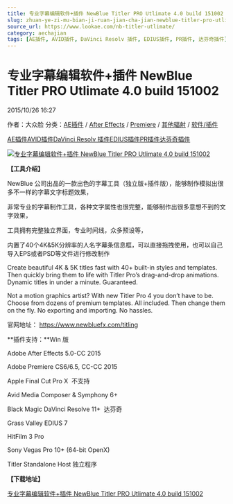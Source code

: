 ```yaml
---
title: 专业字幕编辑软件+插件 NewBlue Titler PRO Utlimate 4.0 build 151002
slug: zhuan-ye-zi-mu-bian-ji-ruan-jian-cha-jian-newblue-titler-pro-utlimate-4-0-build-151002
source_url: https://www.lookae.com/nb-titler-utlimate/
category: aechajian
tags: [AE插件, AVID插件, DaVinci Resolv 插件, EDIUS插件, PR插件, 达芬奇插件]
---
```

# 专业字幕编辑软件+插件 NewBlue Titler PRO Utlimate 4.0 build 151002

2015/10/26 16:27

作者：大众脸
分类：[AE插件](https://www.lookae.com/after-effects/aechajian/) / [After Effects](https://www.lookae.com/after-effects/) / [Premiere](https://www.lookae.com/qitarjcj/premierezy/) / [其他辐射](https://www.lookae.com/others/) / [软件/插件](https://www.lookae.com/qitarjcj/)

[AE插件](https://www.lookae.com/tag/ae%e6%8f%92%e4%bb%b6/)[AVID插件](https://www.lookae.com/tag/avid%e6%8f%92%e4%bb%b6/)[DaVinci Resolv 插件](https://www.lookae.com/tag/davinci-resolv-%e6%8f%92%e4%bb%b6/)[EDIUS插件](https://www.lookae.com/tag/edius%e6%8f%92%e4%bb%b6/)[PR插件](https://www.lookae.com/tag/pr%e6%8f%92%e4%bb%b6/)[达芬奇插件](https://www.lookae.com/tag/%e8%be%be%e8%8a%ac%e5%a5%87%e6%8f%92%e4%bb%b6/)

[![专业字幕编辑软件+插件 NewBlue Titler PRO Utlimate 4.0 build 151002](https://www.lookae.com/wp-content/uploads/2015/10/NBTitlerUtl.jpg "专业字幕编辑软件+插件 NewBlue Titler PRO Utlimate 4.0 build 151002-LookAE.com")](https://www.lookae.com/wp-content/uploads/2015/10/NBTitlerUtl.jpg)

**【工具介绍】**

NewBlue 公司出品的一款出色的字幕工具（独立版+插件版），能够制作模拟出很多不一样的字幕文字标题效果，

非常专业的字幕制作工具，各种文字属性也很完整，能够制作出很多意想不到的文字效果，

工具拥有完整独立界面，专业时间线，众多预设等，

内置了40个4K&5K分辨率的人名字幕条信息框，可以直接拖拽使用，也可以自己导入EPS或者PSD等文件进行修改制作

Create beautiful 4K & 5K titles fast with 40+ built-in styles and templates. Then quickly bring them to life with Titler Pro’s drag-and-drop animations. Dynamic titles in under a minute. Guaranteed.

Not a motion graphics artist? With new Titler Pro 4 you don’t have to be. Choose from dozens of premium templates. All included. Then change them on the fly. No exporting and importing. No hassles.

官网地址： https://www.newbluefx.com/titling

**插件支持：**Win 版

Adobe After Effects 5.0-CC 2015

Adobe Premiere CS6/6.5, CC-CC 2015

Apple Final Cut Pro X  不支持

Avid Media Composer & Symphony 6+

Black Magic DaVinci Resolve 11+  达芬奇

Grass Valley EDIUS 7

HitFilm 3 Pro

Sony Vegas Pro 10+ (64-bit OpenX)

Titler Standalone Host 独立程序

**【下载地址】**

[专业字幕编辑软件+插件 NewBlue Titler PRO Utlimate 4.0 build 151002](https://www.400gb.com/file/127394987)

